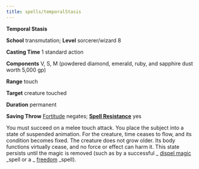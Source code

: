 ```yaml
---
title: spells/temporalStasis
---
```

 **Temporal Stasis**

**School** transmutation; **Level** sorcerer/wizard 8

**Casting Time** 1 standard action

**Components** V, S, M (powdered diamond, emerald, ruby, and sapphire dust worth 5,000 gp)

**Range** touch

**Target** creature touched

**Duration** permanent

**Saving Throw** [Fortitude](../combat#_fortitude) negates; **[Spell Resistance](../glossary#_spell-resistance)** yes

You must succeed on a melee touch attack. You place the subject into a state of suspended animation. For the creature, time ceases to flow, and its condition becomes fixed. The creature does not grow older. Its body functions virtually cease, and no force or effect can harm it. This state persists until the magic is removed (such as by a successful _ [dispel magic](dispelMagic#_dispel-magic) _spell or a _ [freedom](freedom#_freedom) _spell).

